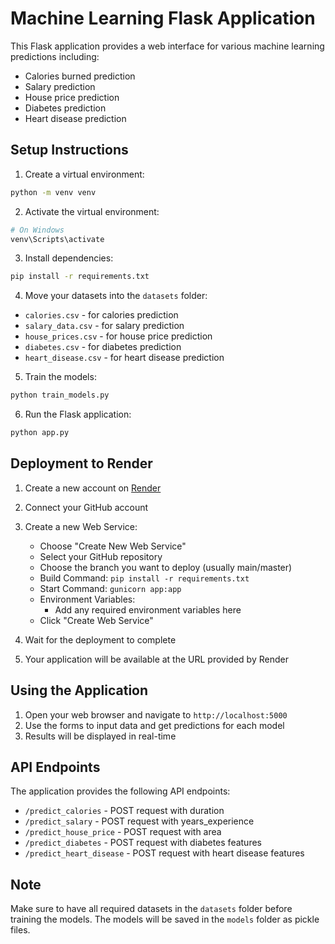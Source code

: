 # Machine Learning Flask Application

This Flask application provides a web interface for various machine learning predictions including:
- Calories burned prediction
- Salary prediction
- House price prediction
- Diabetes prediction
- Heart disease prediction

## Setup Instructions

1. Create a virtual environment:
```bash
python -m venv venv
```

2. Activate the virtual environment:
```bash
# On Windows
venv\Scripts\activate
```

3. Install dependencies:
```bash
pip install -r requirements.txt
```

4. Move your datasets into the `datasets` folder:
- `calories.csv` - for calories prediction
- `salary_data.csv` - for salary prediction
- `house_prices.csv` - for house price prediction
- `diabetes.csv` - for diabetes prediction
- `heart_disease.csv` - for heart disease prediction

5. Train the models:
```bash
python train_models.py
```

6. Run the Flask application:
```bash
python app.py
```

## Deployment to Render

1. Create a new account on [Render](https://render.com)
2. Connect your GitHub account
3. Create a new Web Service:
   - Choose "Create New Web Service"
   - Select your GitHub repository
   - Choose the branch you want to deploy (usually main/master)
   - Build Command: `pip install -r requirements.txt`
   - Start Command: `gunicorn app:app`
   - Environment Variables:
     - Add any required environment variables here
   - Click "Create Web Service"

4. Wait for the deployment to complete
5. Your application will be available at the URL provided by Render

## Using the Application

1. Open your web browser and navigate to `http://localhost:5000`
2. Use the forms to input data and get predictions for each model
3. Results will be displayed in real-time

## API Endpoints

The application provides the following API endpoints:
- `/predict_calories` - POST request with duration
- `/predict_salary` - POST request with years_experience
- `/predict_house_price` - POST request with area
- `/predict_diabetes` - POST request with diabetes features
- `/predict_heart_disease` - POST request with heart disease features

## Note

Make sure to have all required datasets in the `datasets` folder before training the models. The models will be saved in the `models` folder as pickle files.
